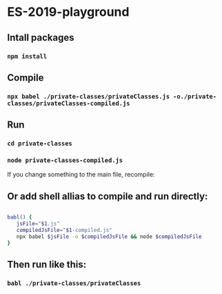 # ES-2019-playground

## Intall packages

### `npm install`

## Compile
### `npx babel ./private-classes/privateClasses.js -o./private-classes/privateClasses-compiled.js`

## Run 
### `cd private-classes`
### `node private-classes-compiled.js`


If you change something to the main file, recompile:

## Or add shell allias to compile and run directly:

## 
```bash
babl() {
   jsFile="$1.js"
   compiledJsFile="$1-compiled.js"
   npx babel $jsFile -o $compiledJsFile && node $compiledJsFile  
}
```

## Then run like this:

### `babl ./private-classes/privateClasses`
